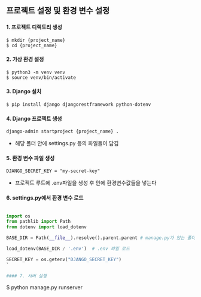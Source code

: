 ## 프로젝트 설정 및 환경 변수 설정

#### 1. 프로젝트 디렉토리 생성

```
$ mkdir {project_name}
$ cd {project_name}
```

#### 2. 가상 환경 설정

```
$ python3 -m venv venv
$ source venv/bin/activate
```

#### 3. Django 설치

```
$ pip install django djangorestframework python-dotenv
```

#### 4. Django 프로젝트 생성

```
django-admin startproject {project_name} .
```
* 해당 폴더 안에 settings.py 등의 파일들이 담김


#### 5. 환경 변수 파일 생성

```
DJANGO_SECRET_KEY = "my-secret-key"
````
* 프로젝트 루트에 .env파일을 생성 후 안에 환경변수값들을 넣는다



#### 6. settings.py에서 환경 변수 로드


```python

import os
from pathlib import Path
from dotenv import load_dotenv

BASE_DIR = Path(__file__).resolve().parent.parent # manage.py가 있는 폴더

load_dotenv(BASE_DIR / '.env')  # .env 파일 로드

SECRET_KEY = os.getenv("DJANGO_SECRET_KEY")
`

#### 7. 서버 실행

```
$ python manage.py runserver
```


